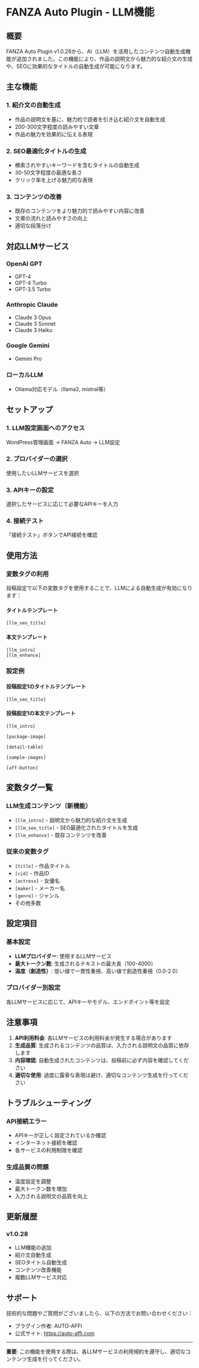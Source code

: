 # FANZA Auto Plugin - LLM機能

## 概要

FANZA Auto Plugin v1.0.28から、AI（LLM）を活用したコンテンツ自動生成機能が追加されました。この機能により、作品の説明文から魅力的な紹介文の生成や、SEOに効果的なタイトルの自動生成が可能になります。

## 主な機能

### 1. 紹介文の自動生成
- 作品の説明文を基に、魅力的で読者を引き込む紹介文を自動生成
- 200-300文字程度の読みやすい文章
- 作品の魅力を効果的に伝える表現

### 2. SEO最適化タイトルの生成
- 検索されやすいキーワードを含むタイトルの自動生成
- 30-50文字程度の最適な長さ
- クリック率を上げる魅力的な表現

### 3. コンテンツの改善
- 既存のコンテンツをより魅力的で読みやすい内容に改善
- 文章の流れと読みやすさの向上
- 適切な段落分け

## 対応LLMサービス

### OpenAI GPT
- GPT-4
- GPT-4 Turbo
- GPT-3.5 Turbo

### Anthropic Claude
- Claude 3 Opus
- Claude 3 Sonnet
- Claude 3 Haiku

### Google Gemini
- Gemini Pro

### ローカルLLM
- Ollama対応モデル（llama2, mistral等）

## セットアップ

### 1. LLM設定画面へのアクセス
WordPress管理画面 → FANZA Auto → LLM設定

### 2. プロバイダーの選択
使用したいLLMサービスを選択

### 3. APIキーの設定
選択したサービスに応じて必要なAPIキーを入力

### 4. 接続テスト
「接続テスト」ボタンでAPI接続を確認

## 使用方法

### 変数タグの利用

投稿設定で以下の変数タグを使用することで、LLMによる自動生成が有効になります：

#### タイトルテンプレート
```
[llm_seo_title]
```

#### 本文テンプレート
```
[llm_intro]
[llm_enhance]
```

### 設定例

#### 投稿設定1のタイトルテンプレート
```
[llm_seo_title]
```

#### 投稿設定1の本文テンプレート
```
[llm_intro]

[package-image]

[detail-table]

[sample-images]

[aff-button]
```

## 変数タグ一覧

### LLM生成コンテンツ（新機能）
- `[llm_intro]` - 説明文から魅力的な紹介文を生成
- `[llm_seo_title]` - SEO最適化されたタイトルを生成
- `[llm_enhance]` - 既存コンテンツを改善

### 従来の変数タグ
- `[title]` - 作品タイトル
- `[cid]` - 作品ID
- `[actress]` - 女優名
- `[maker]` - メーカー名
- `[genre]` - ジャンル
- その他多数

## 設定項目

### 基本設定
- **LLMプロバイダー**: 使用するLLMサービス
- **最大トークン数**: 生成されるテキストの最大長（100-4000）
- **温度（創造性）**: 低い値で一貫性重視、高い値で創造性重視（0.0-2.0）

### プロバイダー別設定
各LLMサービスに応じて、APIキーやモデル、エンドポイント等を設定

## 注意事項

1. **API利用料金**: 各LLMサービスの利用料金が発生する場合があります
2. **生成品質**: 生成されるコンテンツの品質は、入力される説明文の品質に依存します
3. **内容確認**: 自動生成されたコンテンツは、投稿前に必ず内容を確認してください
4. **適切な使用**: 過度に露骨な表現は避け、適切なコンテンツ生成を行ってください

## トラブルシューティング

### API接続エラー
- APIキーが正しく設定されているか確認
- インターネット接続を確認
- 各サービスの利用制限を確認

### 生成品質の問題
- 温度設定を調整
- 最大トークン数を増加
- 入力される説明文の品質を向上

## 更新履歴

### v1.0.28
- LLM機能の追加
- 紹介文自動生成
- SEOタイトル自動生成
- コンテンツ改善機能
- 複数LLMサービス対応

## サポート

技術的な問題やご質問がございましたら、以下の方法でお問い合わせください：

- プラグイン作者: AUTO-AFFI
- 公式サイト: https://auto-affi.com

---

**重要**: この機能を使用する際は、各LLMサービスの利用規約を遵守し、適切なコンテンツ生成を行ってください。

